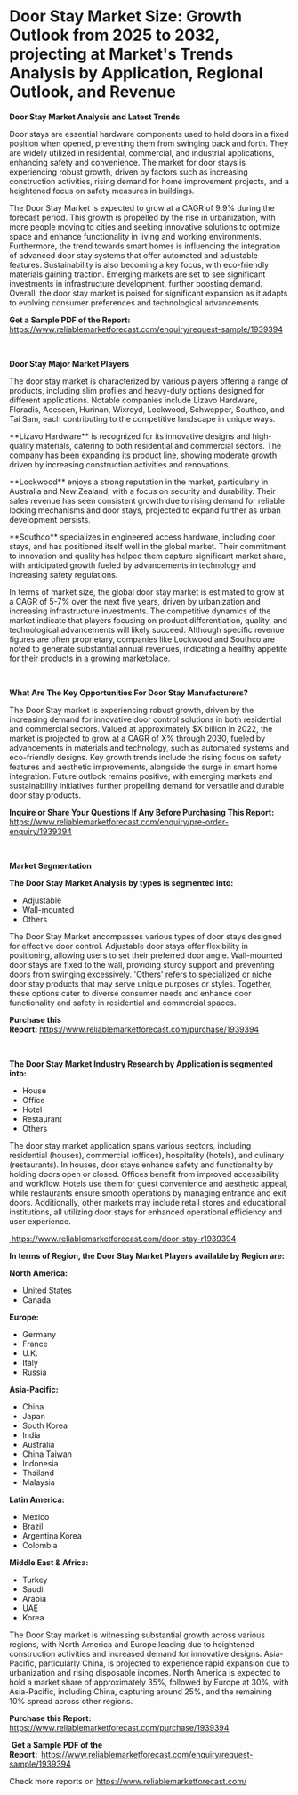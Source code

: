<p><h1>Door Stay Market Size: Growth Outlook from 2025 to 2032, projecting at Market's Trends Analysis by Application, Regional Outlook, and Revenue</h1></p><p><strong>Door Stay Market Analysis and Latest Trends</strong></p>
<p><p>Door stays are essential hardware components used to hold doors in a fixed position when opened, preventing them from swinging back and forth. They are widely utilized in residential, commercial, and industrial applications, enhancing safety and convenience. The market for door stays is experiencing robust growth, driven by factors such as increasing construction activities, rising demand for home improvement projects, and a heightened focus on safety measures in buildings.</p><p>The Door Stay Market is expected to grow at a CAGR of 9.9% during the forecast period. This growth is propelled by the rise in urbanization, with more people moving to cities and seeking innovative solutions to optimize space and enhance functionality in living and working environments. Furthermore, the trend towards smart homes is influencing the integration of advanced door stay systems that offer automated and adjustable features. Sustainability is also becoming a key focus, with eco-friendly materials gaining traction. Emerging markets are set to see significant investments in infrastructure development, further boosting demand. Overall, the door stay market is poised for significant expansion as it adapts to evolving consumer preferences and technological advancements.</p></p>
<p><strong>Get a Sample PDF of the Report:&nbsp;</strong> <a href="https://www.reliablemarketforecast.com/enquiry/request-sample/1939394?utm_campaign=2210&utm_medium=2&utm_source=Github&utm_content=ia&utm_term=06022025&utm_id=door-stay">https://www.reliablemarketforecast.com/enquiry/request-sample/1939394</a></p>
<p>&nbsp;</p>
<p><strong>Door Stay Major Market Players</strong></p>
<p><p>The door stay market is characterized by various players offering a range of products, including slim profiles and heavy-duty options designed for different applications. Notable companies include Lizavo Hardware, Floradis, Acescen, Hurinan, Wixroyd, Lockwood, Schwepper, Southco, and Tai Sam, each contributing to the competitive landscape in unique ways.</p><p>**Lizavo Hardware** is recognized for its innovative designs and high-quality materials, catering to both residential and commercial sectors. The company has been expanding its product line, showing moderate growth driven by increasing construction activities and renovations.</p><p>**Lockwood** enjoys a strong reputation in the market, particularly in Australia and New Zealand, with a focus on security and durability. Their sales revenue has seen consistent growth due to rising demand for reliable locking mechanisms and door stays, projected to expand further as urban development persists.</p><p>**Southco** specializes in engineered access hardware, including door stays, and has positioned itself well in the global market. Their commitment to innovation and quality has helped them capture significant market share, with anticipated growth fueled by advancements in technology and increasing safety regulations.</p><p>In terms of market size, the global door stay market is estimated to grow at a CAGR of 5-7% over the next five years, driven by urbanization and increasing infrastructure investments. The competitive dynamics of the market indicate that players focusing on product differentiation, quality, and technological advancements will likely succeed. Although specific revenue figures are often proprietary, companies like Lockwood and Southco are noted to generate substantial annual revenues, indicating a healthy appetite for their products in a growing marketplace.</p></p>
<p>&nbsp;</p>
<p><strong>What Are The Key Opportunities For Door Stay Manufacturers?</strong></p>
<p><p>The Door Stay market is experiencing robust growth, driven by the increasing demand for innovative door control solutions in both residential and commercial sectors. Valued at approximately $X billion in 2022, the market is projected to grow at a CAGR of X% through 2030, fueled by advancements in materials and technology, such as automated systems and eco-friendly designs. Key growth trends include the rising focus on safety features and aesthetic improvements, alongside the surge in smart home integration. Future outlook remains positive, with emerging markets and sustainability initiatives further propelling demand for versatile and durable door stay products.</p></p>
<p><strong>Inquire or Share Your Questions If Any Before Purchasing This Report:</strong> <a href="https://www.reliablemarketforecast.com/enquiry/pre-order-enquiry/1939394?utm_campaign=2210&utm_medium=2&utm_source=Github&utm_content=ia&utm_term=06022025&utm_id=door-stay">https://www.reliablemarketforecast.com/enquiry/pre-order-enquiry/1939394</a></p>
<p>&nbsp;</p>
<p><strong>Market Segmentation</strong></p>
<p><strong>The Door Stay Market Analysis by types is segmented into:</strong></p>
<p><ul><li>Adjustable</li><li>Wall-mounted</li><li>Others</li></ul></p>
<p><p>The Door Stay Market encompasses various types of door stays designed for effective door control. Adjustable door stays offer flexibility in positioning, allowing users to set their preferred door angle. Wall-mounted door stays are fixed to the wall, providing sturdy support and preventing doors from swinging excessively. 'Others' refers to specialized or niche door stay products that may serve unique purposes or styles. Together, these options cater to diverse consumer needs and enhance door functionality and safety in residential and commercial spaces.</p></p>
<p><strong>Purchase this Report:&nbsp;</strong><a href="https://www.reliablemarketforecast.com/purchase/1939394?utm_campaign=2210&utm_medium=2&utm_source=Github&utm_content=ia&utm_term=06022025&utm_id=door-stay">https://www.reliablemarketforecast.com/purchase/1939394</a></p>
<p>&nbsp;</p>
<p><strong>The Door Stay Market Industry Research by Application is segmented into:</strong></p>
<p><ul><li>House</li><li>Office</li><li>Hotel</li><li>Restaurant</li><li>Others</li></ul></p>
<p><p>The door stay market application spans various sectors, including residential (houses), commercial (offices), hospitality (hotels), and culinary (restaurants). In houses, door stays enhance safety and functionality by holding doors open or closed. Offices benefit from improved accessibility and workflow. Hotels use them for guest convenience and aesthetic appeal, while restaurants ensure smooth operations by managing entrance and exit doors. Additionally, other markets may include retail stores and educational institutions, all utilizing door stays for enhanced operational efficiency and user experience.</p></p>
<p><a href="https://www.reliablemarketforecast.com/door-stay-r1939394?utm_campaign=2210&utm_medium=2&utm_source=Github&utm_content=ia&utm_term=06022025&utm_id=door-stay">&nbsp;https://www.reliablemarketforecast.com/door-stay-r1939394</a></p>
<p><strong>In terms of Region, the Door Stay Market Players available by Region are:</strong></p>
<p>
    <p> <strong> North America: </strong>
        <ul>
            <li>United States</li>
            <li>Canada</li>
        </ul>
        </p> 
    <p> <strong> Europe: </strong>
        <ul>
            <li>Germany</li>
            <li>France</li>
            <li>U.K.</li>
            <li>Italy</li>
            <li>Russia</li>
        </ul>
        </p> 
    <p> <strong> Asia-Pacific: </strong>
        <ul>
            <li>China</li>
            <li>Japan</li>
            <li>South Korea</li>
            <li>India</li>
            <li>Australia</li>
            <li>China Taiwan</li>
            <li>Indonesia</li>
            <li>Thailand</li>
            <li>Malaysia</li>
        </ul>
        </p> 
    <p> <strong> Latin America: </strong>
        <ul>
            <li>Mexico</li>
            <li>Brazil</li>
            <li>Argentina Korea</li>
            <li>Colombia</li>
        </ul>
        </p> 
    <p> <strong> Middle East & Africa: </strong>
        <ul>
            <li>Turkey</li>
            <li>Saudi</li>
            <li>Arabia</li>
            <li>UAE</li>
            <li>Korea</li>
        </ul>
    </p>
    </p>
<p><p>The Door Stay market is witnessing substantial growth across various regions, with North America and Europe leading due to heightened construction activities and increased demand for innovative designs. Asia-Pacific, particularly China, is projected to experience rapid expansion due to urbanization and rising disposable incomes. North America is expected to hold a market share of approximately 35%, followed by Europe at 30%, with Asia-Pacific, including China, capturing around 25%, and the remaining 10% spread across other regions.</p></p>
<p><strong>Purchase this Report: </strong><a href="https://www.reliablemarketforecast.com/purchase/1939394?utm_campaign=2210&utm_medium=2&utm_source=Github&utm_content=ia&utm_term=06022025&utm_id=door-stay">https://www.reliablemarketforecast.com/purchase/1939394</a></p>
<p>&nbsp;<strong>Get a Sample PDF of the Report:&nbsp;&nbsp;</strong><a href="https://www.reliablemarketforecast.com/enquiry/request-sample/1939394?utm_campaign=2210&utm_medium=2&utm_source=Github&utm_content=ia&utm_term=06022025&utm_id=door-stay">https://www.reliablemarketforecast.com/enquiry/request-sample/1939394</a></p>
<p><strong></strong></p>
<p>Check more reports on <a href="https://www.reliablemarketforecast.com/?utm_campaign=2210&utm_medium=2&utm_source=Github&utm_content=ia&utm_term=06022025&utm_id=door-stay">https://www.reliablemarketforecast.com/</a></p>